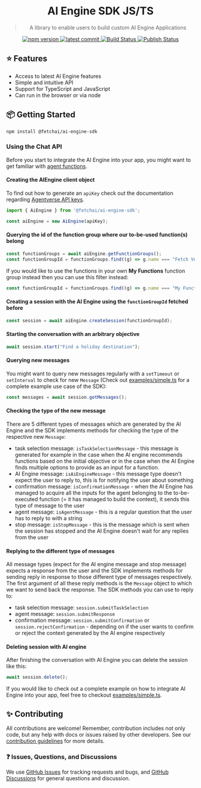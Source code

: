 <div align="center">
  <h1>AI Engine SDK JS/TS</h1>
  <blockquote>A library to enable users to build custom AI Engine Applications</blockquote>

<a href="https://www.npmjs.com/package/@fetchai/ai-engine-sdk">
  <img src="https://badgen.net/npm/v/@fetchai/ai-engine-sdk?color=blue" alt="npm version">
</a>
<a href="https://github.com/fetchai/ai-engine-sdk-js">
  <img src="https://img.shields.io/github/last-commit/fetchai/ai-engine-sdk-js" alt="latest commit">
</a>
<a href="https://github.com/fetchai/ai-engine-sdk-js/actions">
  <img alt="Build Status" src="https://github.com/fetchai/ai-engine-sdk-js/workflows/Build/badge.svg?color=green" />
</a>
<a href="https://github.com/fetchai/ai-engine-sdk-js/actions">
  <img alt="Publish Status" src="https://github.com/fetchai/ai-engine-sdk-js/workflows/Publish/badge.svg?color=green" />
</a>

</div>

## ⭐️ Features

- Access to latest AI Engine features
- Simple and intuitive API
- Support for TypeScript and JavaScript
- Can run in the browser or via node

## 📦 Getting Started

```bash
npm install @fetchai/ai-engine-sdk
```

### Using the Chat API
Before you start to integrate the AI Engine into your app, you might want to get familiar with [agent functions](https://fetch.ai/docs/guides/agents/intermediate/agent-functions).

#### Creating the AIEngine client object
To find out how to generate an <code>apiKey</code> check out the documentation regarding [Agentverse API keys](https://fetch.ai/docs/guides/apis/agent-service-creation-apis). 
```javascript
import { AiEngine } from '@fetchai/ai-engine-sdk';

const aiEngine = new AiEngine(apiKey);
```

#### Querying the id of the function group where our to-be-used function(s) belong
```javascript
const functionGroups = await aiEngine.getFunctionGroups();
const functionGroupId = functionGroups.find((g) => g.name === "Fetch Verified");
```
If you would like to use the functions in your own **My Functions** function group instead then you can use this filter instead:
```javascript
const functionGroupId = functionGroups.find((g) => g.name === "My Functions");
```

#### Creating a session with the AI Engine using the <code>functionGroupId</code> fetched before 
```javascript
const session = await aiEngine.createSession(functionGroupId);
```

#### Starting the conversation with an arbitrary objective
```javascript
await session.start("Find a holiday destination");
```

#### Querying new messages
You might want to query new messages regularly with a <code>setTimeout</code> or <code>setInterval</code> to check for new <code>Message</code> (Check out [examples/simple.ts](examples/simple.ts) for a complete example use case of the SDK):

```javascript
const messages = await session.getMessages();
```

#### Checking the type of the new message
There are 5 different types of messages which are generated by the AI Engine and the SDK implements methods for checking the type of the respective new <code>Message</code>:
* task selection message: <code>isTaskSelectionMessage</code> - this message is generated for example in the case when the AI engine recommends functions based on the initial objective or in the case when the AI Engine finds multiple options to provide as an input for a function.
* AI Engine message: <code>isAiEngineMessage</code> - this message type doesn't expect the user to reply to, this is for notifying the user about something
* confirmation message: <code>isConfirmationMessage</code> - when the AI Engine has managed to acquire all the inputs for the agent belonging to the to-be-executed function (= it has managed to build the context), it sends this type of message to the user
* agent message: <code>isAgentMessage</code> - this is a regular question that the user has to reply to with a string
* stop message: <code>isStopMessage</code> - this is the message which is sent when the session has stopped and the AI Engine doesn't wait for any replies from the user

#### Replying to the different type of messages
All message types (expect for the AI engine message and stop message) expects a response from the user and the SDK implements methods for sending reply in response to those different type of messages respectively.
The first argument of all these reply methods is the <code>Message</code> object to which we want to send back the response.
The SDK methods you can use to reply to:
* task selection message: <code>session.submitTaskSelection</code>
* agent message: <code>session.submitResponse</code>
* confirmation message: <code>session.submitConfirmation</code> or <code>session.rejectConfirmation</code> - depending on if the user wants to confirm or reject the context generated by the AI engine respectively

#### Deleting session with AI engine
After finishing the conversation with AI Engine you can delete the session like this:
```javascript
await session.delete();
```

If you would like to check out a complete example on how to integrate AI Engine into your app, feel free to checkout [examples/simple.ts](examples/simple.ts).

## ✨ Contributing

All contributions are welcome! Remember, contribution includes not only code, but any help with docs or issues raised by other developers. See our [contribution guidelines](https://github.com/fetchai/ai-engine-sdk-js/blob/main/CONTRIBUTING.md) for more details.

### ❓ Issues, Questions, and Discussions

We use [GitHub Issues](https://github.com/fetchai/ai-engine-sdk-js/issues) for tracking requests and bugs, and [GitHub Discussions](https://github.com/fetchai/ai-engine-sdk-js/discussions) for general questions and discussion.
